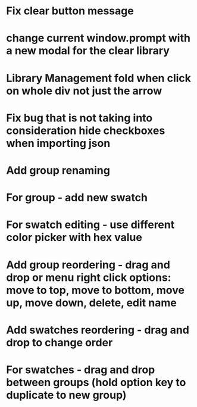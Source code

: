 
# Fix clear button message
# change current window.prompt with a new modal for the clear library
# Library Management fold when click on whole div not just the arrow
# Fix bug that is not taking into consideration hide checkboxes when importing json
# Add group renaming
# For group - add new swatch
# For swatch editing - use different color picker with hex value
# Add group reordering - drag and drop or menu right click options: move to top, move to bottom, move up, move down, delete, edit name
# Add swatches reordering - drag and drop to change order
# For swatches - drag and drop between groups (hold option key to duplicate to new group)
